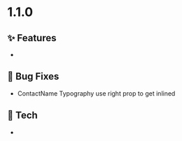 # 1.1.0

## ✨ Features

*

## 🐛 Bug Fixes

* ContactName Typography use right prop to get inlined

## 🔧 Tech
*
